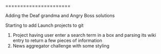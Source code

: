 
======================

Adding the Deaf grandma and Angry Boss solutions

Starting to add Launch projects to git

1. Project having user enter a search term in a box and parsing its wiki entry to return a few pieces of information
2. News aggregator challenge with some styling
